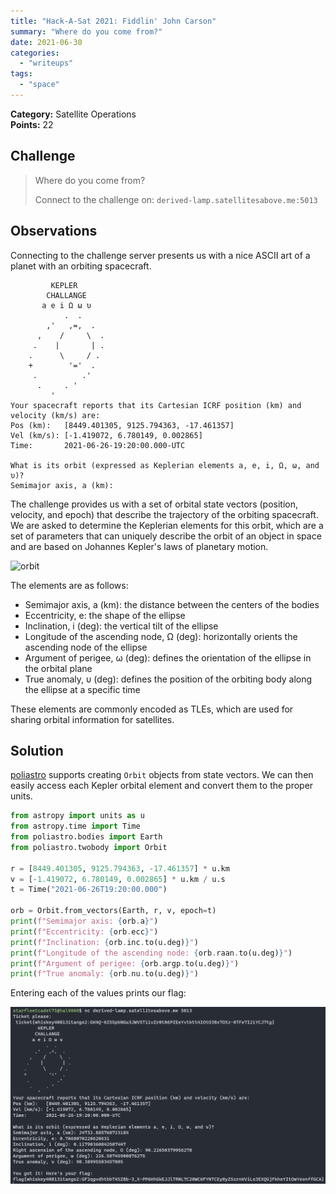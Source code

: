 ```yaml
---
title: "Hack-A-Sat 2021: Fiddlin' John Carson"
summary: "Where do you come from?"
date: 2021-06-30
categories:
  - "writeups"
tags:
  - "space"
---
```


**Category:** Satellite Operations  
**Points:** 22  

## Challenge

> Where do you come from?
>
> Connect to the challenge on:
> `derived-lamp.satellitesabove.me:5013`

## Observations

Connecting to the challenge server presents us with a nice ASCII art of a planet with an orbiting spacecraft.

```none
         KEPLER
        CHALLANGE
       a e i Ω ω υ
            .  .
        ,'   ,=,  .
      ,    /     \  .
     .    |       | .
    .      \     / .
    +        '='  .
     .          .'
      .     . '
         '
Your spacecraft reports that its Cartesian ICRF position (km) and velocity (km/s) are:
Pos (km):   [8449.401305, 9125.794363, -17.461357]
Vel (km/s): [-1.419072, 6.780149, 0.002865]
Time:       2021-06-26-19:20:00.000-UTC

What is its orbit (expressed as Keplerian elements a, e, i, Ω, ω, and υ)?
Semimajor axis, a (km):
```

The challenge provides us with a set of orbital state vectors (position, velocity, and epoch) that describe the trajectory of the orbiting spacecraft.
We are asked to determine the Keplerian elements for this orbit, which are a set of parameters that can uniquely describe the orbit of an object in space and are based on Johannes Kepler's laws of planetary motion.

![orbit](https://upload.wikimedia.org/wikipedia/commons/thumb/e/eb/Orbit1.svg/435px-Orbit1.svg.png)

The elements are as follows:

- Semimajor axis, a (km): the distance between the centers of the bodies
- Eccentricity, e: the shape of the ellipse
- Inclination, i (deg): the vertical tilt of the ellipse
- Longitude of the ascending node, Ω (deg): horizontally orients the ascending node of the ellipse
- Argument of perigee, ω (deg): defines the orientation of the ellipse in the orbital plane
- True anomaly, υ (deg): defines the position of the orbiting body along the ellipse at a specific time

These elements are commonly encoded as TLEs, which are used for sharing orbital information for satellites.

## Solution

[poliastro](https://docs.poliastro.space/en/stable/quickstart.html) supports creating `Orbit` objects from state vectors.
We can then easily access each Kepler orbital element and convert them to the proper units.

```python
from astropy import units as u
from astropy.time import Time
from poliastro.bodies import Earth
from poliastro.twobody import Orbit

r = [8449.401305, 9125.794363, -17.461357] * u.km
v = [-1.419072, 6.780149, 0.002865] * u.km / u.s
t = Time("2021-06-26T19:20:00.000")

orb = Orbit.from_vectors(Earth, r, v, epoch=t)
print(f"Semimajor axis: {orb.a}")
print(f"Eccentricity: {orb.ecc}")
print(f"Inclination: {orb.inc.to(u.deg)}")
print(f"Longitude of the ascending node: {orb.raan.to(u.deg)}")
print(f"Argument of perigee: {orb.argp.to(u.deg)}")
print(f"True anomaly: {orb.nu.to(u.deg)}")
```

Entering each of the values prints our flag:

![flag](https://raw.githubusercontent.com/starfleetcadet75/writeups/master/2021-Hack-A-Sat/fiddlin-john-carson/flag.png)
